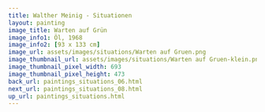 ```yaml
---
title: Walther Meinig - Situationen
layout: painting
image_title: Warten auf Grün
image_info1: Öl, 1968
image_info2: [93 x 133 cm]
image_url: assets/images/situations/Warten auf Gruen.png
image_thumbnail_url: assets/images/situations/Warten auf Gruen-klein.png
image_thumbnail_pixel_width: 693
image_thumbnail_pixel_height: 473
back_url: paintings_situations_06.html
next_url: paintings_situations_08.html
up_url: paintings_situations.html
---
```


